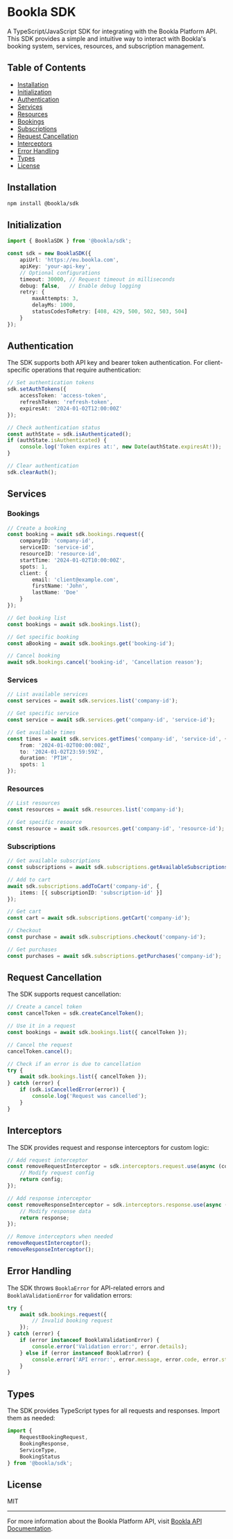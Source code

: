 # Bookla SDK

A TypeScript/JavaScript SDK for integrating with the Bookla Platform API. This SDK provides a simple and intuitive way to interact with Bookla's booking system, services, resources, and subscription management.

## Table of Contents

- [Installation](#installation)
- [Initialization](#initialization)
- [Authentication](#authentication)
- [Services](#services)
- [Resources](#resources)
- [Bookings](#bookings)
- [Subscriptions](#subscriptions)
- [Request Cancellation](#request-cancellation)
- [Interceptors](#interceptors)
- [Error Handling](#error-handling)
- [Types](#types)
- [License](#license)

## Installation

```bash
npm install @bookla/sdk
```

## Initialization

```typescript
import { BooklaSDK } from '@bookla/sdk';

const sdk = new BooklaSDK({
    apiUrl: 'https://eu.bookla.com',
    apiKey: 'your-api-key',
    // Optional configurations
    timeout: 30000, // Request timeout in milliseconds
    debug: false,   // Enable debug logging
    retry: {
        maxAttempts: 3,
        delayMs: 1000,
        statusCodesToRetry: [408, 429, 500, 502, 503, 504]
    }
});
```

## Authentication

The SDK supports both API key and bearer token authentication. For client-specific operations that require authentication:

```typescript
// Set authentication tokens
sdk.setAuthTokens({
    accessToken: 'access-token',
    refreshToken: 'refresh-token',
    expiresAt: '2024-01-02T12:00:00Z'
});

// Check authentication status
const authState = sdk.isAuthenticated();
if (authState.isAuthenticated) {
    console.log('Token expires at:', new Date(authState.expiresAt!));
}

// Clear authentication
sdk.clearAuth();
```

## Services

### Bookings

```typescript
// Create a booking
const booking = await sdk.bookings.request({
    companyID: 'company-id',
    serviceID: 'service-id',
    resourceID: 'resource-id',
    startTime: '2024-01-02T10:00:00Z',
    spots: 1,
    client: {
        email: 'client@example.com',
        firstName: 'John',
        lastName: 'Doe'
    }
});

// Get booking list
const bookings = await sdk.bookings.list();

// Get specific booking
const aBooking = await sdk.bookings.get('booking-id');

// Cancel booking
await sdk.bookings.cancel('booking-id', 'Cancellation reason');
```

### Services

```typescript
// List available services
const services = await sdk.services.list('company-id');

// Get specific service
const service = await sdk.services.get('company-id', 'service-id');

// Get available times
const times = await sdk.services.getTimes('company-id', 'service-id', {
    from: '2024-01-02T00:00:00Z',
    to: '2024-01-02T23:59:59Z',
    duration: 'PT1H',
    spots: 1
});
```

### Resources

```typescript
// List resources
const resources = await sdk.resources.list('company-id');

// Get specific resource
const resource = await sdk.resources.get('company-id', 'resource-id');
```

### Subscriptions

```typescript
// Get available subscriptions
const subscriptions = await sdk.subscriptions.getAvailableSubscriptions('company-id');

// Add to cart
await sdk.subscriptions.addToCart('company-id', {
    items: [{ subscriptionID: 'subscription-id' }]
});

// Get cart
const cart = await sdk.subscriptions.getCart('company-id');

// Checkout
const purchase = await sdk.subscriptions.checkout('company-id');

// Get purchases
const purchases = await sdk.subscriptions.getPurchases('company-id');
```

## Request Cancellation

The SDK supports request cancellation:

```typescript
// Create a cancel token
const cancelToken = sdk.createCancelToken();

// Use it in a request
const bookings = await sdk.bookings.list({ cancelToken });

// Cancel the request
cancelToken.cancel();

// Check if an error is due to cancellation
try {
    await sdk.bookings.list({ cancelToken });
} catch (error) {
    if (sdk.isCancelledError(error)) {
        console.log('Request was cancelled');
    }
}
```

## Interceptors

The SDK provides request and response interceptors for custom logic:

```typescript
// Add request interceptor
const removeRequestInterceptor = sdk.interceptors.request.use(async (config) => {
    // Modify request config
    return config;
});

// Add response interceptor
const removeResponseInterceptor = sdk.interceptors.response.use(async (response) => {
    // Modify response data
    return response;
});

// Remove interceptors when needed
removeRequestInterceptor();
removeResponseInterceptor();
```

## Error Handling

The SDK throws `BooklaError` for API-related errors and `BooklaValidationError` for validation errors:

```typescript
try {
    await sdk.bookings.request({
        // Invalid booking request
    });
} catch (error) {
    if (error instanceof BooklaValidationError) {
        console.error('Validation error:', error.details);
    } else if (error instanceof BooklaError) {
        console.error('API error:', error.message, error.code, error.status);
    }
}
```

## Types

The SDK provides TypeScript types for all requests and responses. Import them as needed:

```typescript
import {
    RequestBookingRequest,
    BookingResponse,
    ServiceType,
    BookingStatus
} from '@bookla/sdk';
```

## License

MIT

---

For more information about the Bookla Platform API, visit [Bookla API Documentation](https://docs.bookla.com).